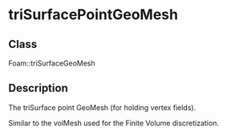 # triSurfacePointGeoMesh 
## Class
Foam::triSurfaceGeoMesh

## Description
The triSurface  point GeoMesh (for holding vertex fields).

Similar to the volMesh used for the Finite Volume discretization.

